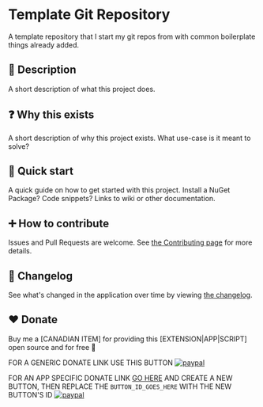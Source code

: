 # Template Git Repository

A template repository that I start my git repos from with common boilerplate things already added.

## 💬 Description

A short description of what this project does.

## ❓ Why this exists

A short description of why this project exists.
What use-case is it meant to solve?

## 🚀 Quick start

A quick guide on how to get started with this project.
Install a NuGet Package?
Code snippets?
Links to wiki or other documentation.

## ➕ How to contribute

Issues and Pull Requests are welcome.
See [the Contributing page](docs/Contributing.md) for more details.

## 📃 Changelog

See what's changed in the application over time by viewing [the changelog](Changelog.md).

## ♥ Donate

Buy me a [CANADIAN ITEM] for providing this [EXTENSION|APP|SCRIPT] open source and for free 🙂

FOR A GENERIC DONATE LINK USE THIS BUTTON
[![paypal](https://www.paypalobjects.com/en_US/i/btn/btn_donateCC_LG.gif)](https://www.paypal.me/deadlydogDan/5USD)

FOR AN APP SPECIFIC DONATE LINK [GO HERE](https://www.paypal.com/cgi-bin/webscr?cmd=_button-management) AND CREATE A NEW BUTTON, THEN REPLACE THE `BUTTON_ID_GOES_HERE` WITH THE NEW BUTTON'S ID
[![paypal](https://www.paypalobjects.com/en_US/i/btn/btn_donateCC_LG.gif)](https://www.paypal.com/cgi-bin/webscr?cmd=_s-xclick&hosted_button_id=BUTTON_ID_GOES_HERE)
